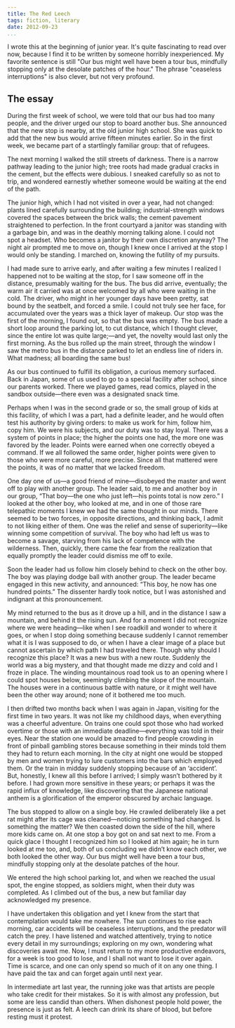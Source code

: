 ```yaml
---
title: The Red Leech
tags: fiction, literary
date: 2012-09-23
...
```


I wrote this at the beginning of junior year. It's quite fascinating to
read over now, because I find it to be written by someone horribly
inexperienced.
My favorite sentence is still "Our bus might well have
been a tour bus, mindfully stopping only at the desolate patches of the
hour."
The phrase "ceaseless interruptions" is also clever, but not very
profound.

## The essay

During the first week of school, we were told that our bus had too many
people, and the driver urged our stop to board another bus. She
announced that the new stop is nearby, at the old junior high school.
She was quick to add that the new bus would arrive fifteen minutes
earlier. So in the first week, we became part of a startlingly familiar
group: that of refugees.

The next morning I walked the still streets of darkness. There is a
narrow pathway leading to the junior high; tree roots had made gradual
cracks in the cement, but the effects were dubious. I sneaked carefully
so as not to trip, and wondered earnestly whether someone would be
waiting at the end of the path.

The junior high, which I had not visited in over a year, had not
changed: plants lined carefully surrounding the building;
industrial-strength windows covered the spaces between the brick walls;
the cement pavement straightened to perfection. In the front courtyard a
janitor was standing with a garbage bin, and was in the deathly morning
talking alone. I could not spot a headset. Who becomes a janitor by
their own discretion anyway? The night air prompted me to move on,
though I knew once I arrived at the stop I would only be standing. I
marched on, knowing the futility of my pursuits.

I had made sure to arrive early, and after waiting a few minutes I
realized I happened not to be waiting at the stop, for I saw someone off
in the distance, presumably waiting for the bus. The bus did arrive,
eventually; the warm air it carried was at once welcomed by all who were
waiting in the cold. The driver, who might in her younger days have been
pretty, sat bound by the seatbelt, and forced a smile. I could not truly
see her face, for accumulated over the years was a thick layer of
makeup. Our stop was the first of the morning, I found out, so that the
bus was empty. The bus made a short loop around the parking lot, to cut
distance, which I thought clever, since the entire lot was quite
large;—and yet, the novelty would last only the first morning. As the
bus rolled up the main street, through the window I saw the metro bus in
the distance parked to let an endless line of riders in. What madness;
all boarding the same bus!

As our bus continued to fulfill its obligation, a curious memory
surfaced. Back in Japan, some of us used to go to a special facility
after school, since our parents worked. There we played games, read
comics, played in the sandbox outside—there even was a designated snack
time.

Perhaps when I was in the second grade or so, the small group of kids at
this facility, of which I was a part, had a definite leader, and he
would often test his authority by giving orders: to make us work for
him, follow him, copy him. We were his subjects, and our duty was to
stay loyal. There was a system of points in place; the higher the points
one had, the more one was favored by the leader. Points were earned when
one correctly obeyed a command. If we all followed the same order,
higher points were given to those who were more careful, more precise.
Since all that mattered were the points, it was of no matter that we
lacked freedom.

One day one of us—a good friend of mine—disobeyed the master and went
off to play with another group. The leader said, to me and another boy
in our group, “That boy—the one who just left—his points total is now
zero.” I looked at the other boy, who looked at me, and in one of those
rare telepathic moments I knew we had the same thought in our minds.
There seemed to be two forces, in opposite directions, and thinking
back, I admit to not liking either of them. One was the relief and sense
of superiority—like winning some competition of survival. The boy who
had left us was to become a savage, starving from his lack of competence
with the wilderness. Then, quickly, there came the fear from the
realization that equally promptly the leader could dismiss me off to
exile.

Soon the leader had us follow him closely behind to check on the other
boy. The boy was playing dodge ball with another group. The leader
became engaged in this new activity, and announced: “This boy, he now
has one hundred points.” The dissenter hardly took notice, but I was
astonished and indignant at this pronouncement.

My mind returned to the bus as it drove up a hill, and in the distance I
saw a mountain, and behind it the rising sun. And for a moment I did not
recognize where we were heading—like when I see roadkill and wonder to
where it goes, or when I stop doing something because suddenly I cannot
remember what it is I was supposed to do, or when I have a clear image
of a place but cannot ascertain by which path I had traveled there.
Though why should I recognize this place? It was a new bus with a new
route. Suddenly the world was a big mystery, and that thought made me
dizzy and cold and I froze in place. The winding mountainous road took
us to an opening where I could spot houses below, seemingly climbing the
slope of the mountain. The houses were in a continuous battle with
nature, or it might well have been the other way around; none of it
bothered me too much.

I then drifted two months back when I was again in Japan, visiting for
the first time in two years. It was not like my childhood days, when
everything was a cheerful adventure. On trains one could spot those who
had worked overtime or those with an immediate deadline—everything was
told in their eyes. Near the station one would be amazed to find people
crowding in front of pinball gambling stores because something in their
minds told them they had to return each morning. In the city at night
one would be stopped by men and women trying to lure customers into the
bars which employed them. Or the train in midday suddenly stopping
because of an ‘accident’. But, honestly, I knew all this before I
arrived; I simply wasn’t bothered by it before. I had grown more
sensitive in these years; or perhaps it was the rapid influx of
knowledge, like discovering that the Japanese national anthem is a
glorification of the emperor obscured by archaic language.

The bus stopped to allow on a single boy. He crawled deliberately like a
pet rat might after its cage was cleaned—noticing something had changed.
Is something the matter? We then coasted down the side of the hill,
where more kids came on. At one stop a boy got on and sat next to me.
From a quick glace I thought I recognized him so I looked at him again;
he in turn looked at me too, and, both of us concluding we didn’t know
each other, we both looked the other way. Our bus might well have been a
tour bus, mindfully stopping only at the desolate patches of the hour.

We entered the high school parking lot, and when we reached the usual
spot, the engine stopped, as soldiers might, when their duty was
completed. As I climbed out of the bus, a new but familiar day
acknowledged my presence.

I have undertaken this obligation and yet I knew from the start that
contemplation would take me nowhere. The sun continues to rise each
morning, car accidents will be ceaseless interruptions, and the predator
will catch the prey. I have listened and watched attentively, trying to
notice every detail in my surroundings; exploring on my own, wondering
what discoveries await me. Now, I must return to my more productive
endeavors, for a week is too good to lose, and I shall not want to lose
it over again. Time is scarce, and one can only spend so much of it on
any one thing. I have paid the tax and can forget again until next year.

In intermediate art last year, the running joke was that artists are
people who take credit for their mistakes. So it is with almost any
profession, but some are less candid than others.  When dishonest people
hold power, the presence is just as felt. A leech can drink its share of
blood, but before resting must it protest.
